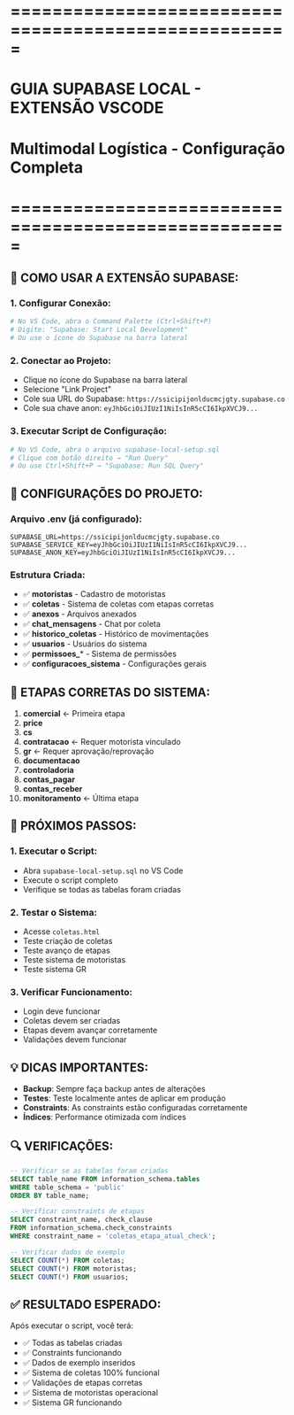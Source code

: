 # =====================================================
# GUIA SUPABASE LOCAL - EXTENSÃO VSCODE
# Multimodal Logística - Configuração Completa
# =====================================================

## 🚀 **COMO USAR A EXTENSÃO SUPABASE:**

### 1. **Configurar Conexão:**
```bash
# No VS Code, abra o Command Palette (Ctrl+Shift+P)
# Digite: "Supabase: Start Local Development"
# Ou use o ícone do Supabase na barra lateral
```

### 2. **Conectar ao Projeto:**
- Clique no ícone do Supabase na barra lateral
- Selecione "Link Project"
- Cole sua URL do Supabase: `https://ssicipijonlducmcjgty.supabase.co`
- Cole sua chave anon: `eyJhbGciOiJIUzI1NiIsInR5cCI6IkpXVCJ9...`

### 3. **Executar Script de Configuração:**
```bash
# No VS Code, abra o arquivo supabase-local-setup.sql
# Clique com botão direito → "Run Query"
# Ou use Ctrl+Shift+P → "Supabase: Run SQL Query"
```

## 🔧 **CONFIGURAÇÕES DO PROJETO:**

### **Arquivo .env (já configurado):**
```env
SUPABASE_URL=https://ssicipijonlducmcjgty.supabase.co
SUPABASE_SERVICE_KEY=eyJhbGciOiJIUzI1NiIsInR5cCI6IkpXVCJ9...
SUPABASE_ANON_KEY=eyJhbGciOiJIUzI1NiIsInR5cCI6IkpXVCJ9...
```

### **Estrutura Criada:**
- ✅ **motoristas** - Cadastro de motoristas
- ✅ **coletas** - Sistema de coletas com etapas corretas
- ✅ **anexos** - Arquivos anexados
- ✅ **chat_mensagens** - Chat por coleta
- ✅ **historico_coletas** - Histórico de movimentações
- ✅ **usuarios** - Usuários do sistema
- ✅ **permissoes_*** - Sistema de permissões
- ✅ **configuracoes_sistema** - Configurações gerais

## 🎯 **ETAPAS CORRETAS DO SISTEMA:**

1. **comercial** ← Primeira etapa
2. **price**
3. **cs**
4. **contratacao** ← Requer motorista vinculado
5. **gr** ← Requer aprovação/reprovação
6. **documentacao**
7. **controladoria**
8. **contas_pagar**
9. **contas_receber**
10. **monitoramento** ← Última etapa

## 🚀 **PRÓXIMOS PASSOS:**

### 1. **Executar o Script:**
- Abra `supabase-local-setup.sql` no VS Code
- Execute o script completo
- Verifique se todas as tabelas foram criadas

### 2. **Testar o Sistema:**
- Acesse `coletas.html`
- Teste criação de coletas
- Teste avanço de etapas
- Teste sistema de motoristas
- Teste sistema GR

### 3. **Verificar Funcionamento:**
- Login deve funcionar
- Coletas devem ser criadas
- Etapas devem avançar corretamente
- Validações devem funcionar

## 💡 **DICAS IMPORTANTES:**

- **Backup**: Sempre faça backup antes de alterações
- **Testes**: Teste localmente antes de aplicar em produção
- **Constraints**: As constraints estão configuradas corretamente
- **Índices**: Performance otimizada com índices

## 🔍 **VERIFICAÇÕES:**

```sql
-- Verificar se as tabelas foram criadas
SELECT table_name FROM information_schema.tables 
WHERE table_schema = 'public' 
ORDER BY table_name;

-- Verificar constraints de etapas
SELECT constraint_name, check_clause 
FROM information_schema.check_constraints 
WHERE constraint_name = 'coletas_etapa_atual_check';

-- Verificar dados de exemplo
SELECT COUNT(*) FROM coletas;
SELECT COUNT(*) FROM motoristas;
SELECT COUNT(*) FROM usuarios;
```

## ✅ **RESULTADO ESPERADO:**

Após executar o script, você terá:
- ✅ Todas as tabelas criadas
- ✅ Constraints funcionando
- ✅ Dados de exemplo inseridos
- ✅ Sistema de coletas 100% funcional
- ✅ Validações de etapas corretas
- ✅ Sistema de motoristas operacional
- ✅ Sistema GR funcionando
